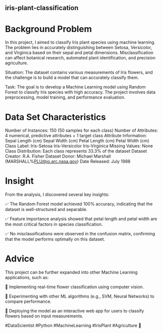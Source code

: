 ## iris-plant-classification
# Background Problem
In this project, I aimed to classify Iris plant species using machine learning. The problem lies in accurately distinguishing between Setosa, Versicolor, and Virginica based on their sepal and petal dimensions. Misclassification can affect botanical research, automated plant identification, and precision agriculture.

Situation: The dataset contains various measurements of Iris flowers, and the challenge is to build a model that can accurately classify them.

Task: The goal is to develop a Machine Learning model using Random Forest to classify Iris species with high accuracy. The project involves data preprocessing, model training, and performance evaluation.

# Data Set Characteristics
Number of Instances: 150 (50 samples for each class)
Number of Attributes: 4 numerical, predictive attributes + 1 target class
Attribute Information:
Sepal Length (cm)
Sepal Width (cm)
Petal Length (cm)
Petal Width (cm)
Class Label:
Iris-Setosa
Iris-Versicolor
Iris-Virginica
Missing Values: None
Class Distribution: Each class represents 33.3% of the dataset
Dataset Creator: R.A. Fisher
Dataset Donor: Michael Marshall (MARSHALL%PLU@io.arc.nasa.gov)
Date Released: July 1988

# Insight
From the analysis, I discovered several key insights:

✅ The Random Forest model achieved 100% accuracy, indicating that the dataset is well-structured and separable.

✅ Feature importance analysis showed that petal length and petal width are the most critical factors in species classification.

✅ No misclassifications were observed in the confusion matrix, confirming that the model performs optimally on this dataset.

# Advice
This project can be further expanded into other Machine Learning applications, such as:

🔹 Implementing real-time flower classification using computer vision.

🔹 Experimenting with other ML algorithms (e.g., SVM, Neural Networks) to compare performance.

🔹 Deploying the model as an interactive web app for users to classify flowers based on input measurements.


#DataScientist #Python #MachineLearning #IrisPlant #Agriculture 🚀
